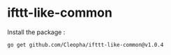 # ifttt-like-common

Install the package :

```bash
go get github.com/Cleopha/ifttt-like-common@v1.0.4
```
